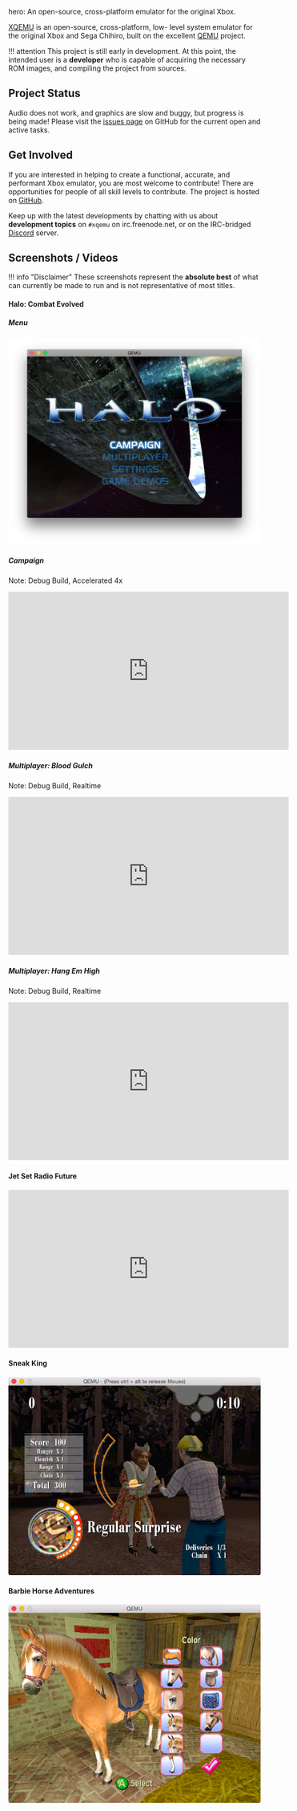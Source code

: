 hero: An open-source, cross-platform emulator for the original Xbox.

[XQEMU](https://github.com/xqemu/xqemu) is an open-source, cross-platform, low-
level system emulator for the original Xbox and Sega Chihiro, built on the
excellent [QEMU](https://www.qemu.org/) project.

!!! attention
    This project is still early in development. At this point, the intended user
    is a **developer** who is capable of acquiring the necessary ROM images, and
    compiling the project from sources.

Project Status
--------------
Audio does not work, and graphics are slow and buggy, but progress is being
made! Please visit the [issues page](https://github.com/xqemu/xqemu/issues) on
GitHub for the current open and active tasks.

Get Involved
------------
If you are interested in helping to create a functional, accurate, and
performant Xbox emulator, you are most welcome to contribute! There are
opportunities for people of all skill levels to contribute. The project is
hosted on [GitHub](https://github.com/xqemu/xqemu).

Keep up with the latest developments by chatting with us about **development
topics** on `#xqemu` on irc.freenode.net, or on the IRC-bridged
[Discord](https://discord.gg/WxJPPyz) server.

Screenshots / Videos
--------------------

!!! info "Disclaimer"
    These screenshots represent the **absolute best** of what can
    currently be made to run and is not representative of most titles.

#### Halo: Combat Evolved

##### Menu

![Halo](screenshots/halo.png)

##### Campaign

Note: Debug Build, Accelerated 4x

<iframe width="560" height="315" src="https://www.youtube.com/embed/qlXSDqkNkJg" frameborder="0" allow="autoplay; encrypted-media" allowfullscreen></iframe>

##### Multiplayer: Blood Gulch

Note: Debug Build, Realtime

<iframe width="560" height="315" src="https://www.youtube.com/embed/L5RNfObvtYQ" frameborder="0" allow="autoplay; encrypted-media" allowfullscreen></iframe>

##### Multiplayer: Hang Em High

Note: Debug Build, Realtime

<iframe width="560" height="315" src="https://www.youtube.com/embed/NVfr8Hi_dE4" frameborder="0" allow="autoplay; encrypted-media" allowfullscreen></iframe>


#### Jet Set Radio Future

<iframe width="560" height="315" src="https://www.youtube.com/embed/MVwB1jCzkWs" frameborder="0" allow="autoplay; encrypted-media" allowfullscreen></iframe>

#### Sneak King

![King](screenshots/king.png)

#### Barbie Horse Adventures

![Barbie](screenshots/barbie.png)
